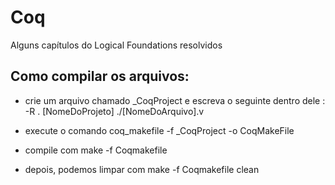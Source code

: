 # Coq
Alguns capítulos do Logical Foundations resolvidos

## Como compilar os arquivos:
- crie um arquivo chamado _CoqProject e escreva o seguinte dentro dele :
  -R . [NomeDoProjeto]
  ./[NomeDoArquivo].v

- execute o comando coq_makefile -f _CoqProject -o CoqMakeFile
- compile com make -f Coqmakefile
- depois, podemos limpar com make -f Coqmakefile clean
